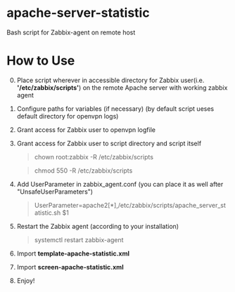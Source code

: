 # apache-server-statistic
Bash script for Zabbix-agent on remote host
# How to Use

   0. Place script wherever in accessible directory
      for Zabbix user(i.e. **'/etc/zabbix/scripts'**)
      on the remote Apache server with working zabbix agent
   1. Configure paths for variables (if necessary)
      (by default script ueses default directory for openvpn logs)
   2. Grant access for Zabbix user to openvpn logfile
   3. Grant access for Zabbix user to script directory
      and script itself
      
      > chown root:zabbix -R /etc/zabbix/scripts
      
      > chmod 550 -R /etc/zabbix/scripts
      
   4. Add UserParameter in zabbix_agent.conf (you can place it as well after "UnsafeUserParameters")
      
      > UserParameter=apache2[*],/etc/zabbix/scripts/apache_server_statistic.sh $1
         
   5. Restart the Zabbix agent (according to your installation)
      
      > systemctl restart zabbix-agent
       
   6. Import **template-apache-statistic.xml**
   7. Import **screen-apache-statistic.xml**
   8. Enjoy!